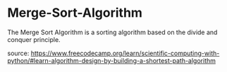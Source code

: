 # Merge-Sort-Algorithm
The Merge Sort Algorithm is a sorting algorithm based on the divide and conquer principle.

source: https://www.freecodecamp.org/learn/scientific-computing-with-python/#learn-algorithm-design-by-building-a-shortest-path-algorithm
